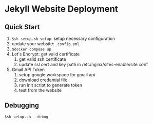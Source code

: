 # Jekyll Website Deployment

## Quick Start
1. `$sh setup.sh setup`: setup necessary configuration
2. update your website: `_config.yml`
3. `$docker compose up`
4. Let's Encrypt: get valid certificate
    1. get valid ssh certificate
    2. update ssl cert and key path in /etc/nginx/sites-enable/site.conf
5. Gmail API Token
    1. setup google workspace for gmail api
    2. download credential file
    3. run init script to generate token
    4. test from the website

## Debugging
`$sh setup.sh --debug`

